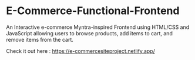 # E-Commerce-Functional-Frontend
An Interactive e-commerce Myntra-inspired Frontend using HTML/CSS and JavaScript allowing users to browse products, add items to cart, and remove items from the cart.

Check it out here : https://e-commercesiteproject.netlify.app/
